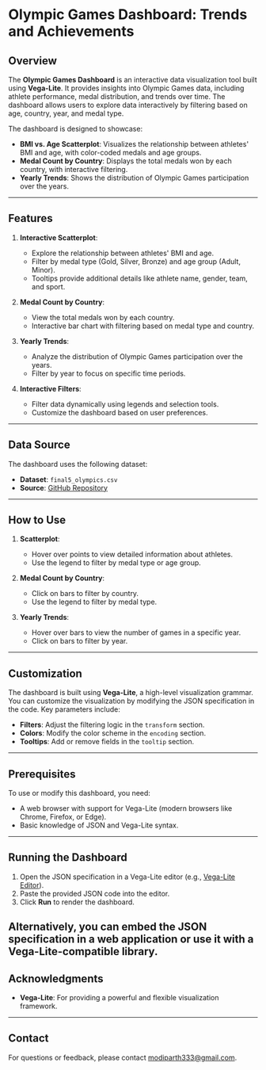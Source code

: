 # Olympic Games Dashboard: Trends and Achievements

## Overview
The **Olympic Games Dashboard** is an interactive data visualization tool built using **Vega-Lite**. It provides insights into Olympic Games data, including athlete performance, medal distribution, and trends over time. The dashboard allows users to explore data interactively by filtering based on age, country, year, and medal type.

The dashboard is designed to showcase:
- **BMI vs. Age Scatterplot**: Visualizes the relationship between athletes' BMI and age, with color-coded medals and age groups.
- **Medal Count by Country**: Displays the total medals won by each country, with interactive filtering.
- **Yearly Trends**: Shows the distribution of Olympic Games participation over the years.

---

## Features
1. **Interactive Scatterplot**:
   - Explore the relationship between athletes' BMI and age.
   - Filter by medal type (Gold, Silver, Bronze) and age group (Adult, Minor).
   - Tooltips provide additional details like athlete name, gender, team, and sport.

2. **Medal Count by Country**:
   - View the total medals won by each country.
   - Interactive bar chart with filtering based on medal type and country.

3. **Yearly Trends**:
   - Analyze the distribution of Olympic Games participation over the years.
   - Filter by year to focus on specific time periods.

4. **Interactive Filters**:
   - Filter data dynamically using legends and selection tools.
   - Customize the dashboard based on user preferences.

---

## Data Source
The dashboard uses the following dataset:
- **Dataset**: `final5_olympics.csv`
- **Source**: [GitHub Repository](https://raw.githubusercontent.com/parthmodi444/Information-visualisation/refs/heads/main/final5_olympics.csv)

---

## How to Use
1. **Scatterplot**:
   - Hover over points to view detailed information about athletes.
   - Use the legend to filter by medal type or age group.

2. **Medal Count by Country**:
   - Click on bars to filter by country.
   - Use the legend to filter by medal type.

3. **Yearly Trends**:
   - Hover over bars to view the number of games in a specific year.
   - Click on bars to filter by year.

---

## Customization
The dashboard is built using **Vega-Lite**, a high-level visualization grammar. You can customize the visualization by modifying the JSON specification in the code. Key parameters include:
- **Filters**: Adjust the filtering logic in the `transform` section.
- **Colors**: Modify the color scheme in the `encoding` section.
- **Tooltips**: Add or remove fields in the `tooltip` section.

---

## Prerequisites
To use or modify this dashboard, you need:
- A web browser with support for Vega-Lite (modern browsers like Chrome, Firefox, or Edge).
- Basic knowledge of JSON and Vega-Lite syntax.

---

## Running the Dashboard
1. Open the JSON specification in a Vega-Lite editor (e.g., [Vega-Lite Editor](https://vega.github.io/editor/)).
2. Paste the provided JSON code into the editor.
3. Click **Run** to render the dashboard.

Alternatively, you can embed the JSON specification in a web application or use it with a Vega-Lite-compatible library.
---

## Acknowledgments
- **Vega-Lite**: For providing a powerful and flexible visualization framework.

---

## Contact
For questions or feedback, please contact modiparth333@gmail.com.
